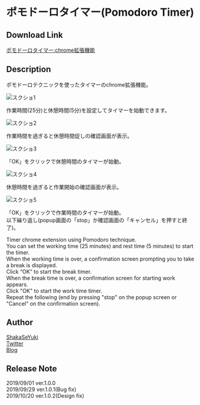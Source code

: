 ポモドーロタイマー(Pomodoro Timer)
====

## Download Link
[ポモドーロタイマー:chrome拡張機能](https://chrome.google.com/webstore/detail/%E3%83%9D%E3%83%A2%E3%83%89%E3%83%BC%E3%83%AD%E3%82%BF%E3%82%A4%E3%83%9E%E3%83%BCpomodoro-timer/lpfaeeoapaaljlcgaifnahimgbocleeb?hl=ja)

## Description
ポモドーロテクニックを使ったタイマーのchrome拡張機能。  

![スクショ1](https://user-images.githubusercontent.com/51036071/64066949-2799ec80-cc5b-11e9-922d-551cd95f3433.png)

作業時間(25分)と休憩時間(5分)を設定してタイマーを始動できます。  

![スクショ2](https://user-images.githubusercontent.com/51036071/64066984-aa22ac00-cc5b-11e9-8ea2-e167325d9a76.png)

作業時間を過ぎると休憩時間促しの確認画面が表示。  

![スクショ3](https://user-images.githubusercontent.com/51036071/64066989-c9213e00-cc5b-11e9-9dee-d4a22e5b4965.png)

「OK」をクリックで休憩時間のタイマーが始動。  

![スクショ4](https://user-images.githubusercontent.com/51036071/64067009-0685cb80-cc5c-11e9-9daf-48249e627ae4.png)

休憩時間を過ぎると作業開始の確認画面が表示。  

![スクショ5](https://user-images.githubusercontent.com/51036071/64067015-274e2100-cc5c-11e9-8e9b-c71443a3626f.png)

「OK」をクリックで作業時間のタイマーが始動。  
以下繰り返し(popup画面の「stop」か確認画面の「キャンセル」を押すと終了)。

Timer chrome extension using Pomodoro technique.  
You can set the working time (25 minutes) and rest time (5 minutes) to start the timer.  
When the working time is over, a confirmation screen prompting you to take a break is displayed.  
Click “OK” to start the break timer.  
When the break time is over, a confirmation screen for starting work appears.  
Click "OK" to start the work time timer.  
Repeat the following (end by pressing "stop" on the popup screen or "Cancel" on the confirmation screen).

## Author
[ShakaSeYuki](https://github.com/ShakaSeYuki)  
[Twitter](https://twitter.com/ShakaSeYuki)  
[Blog](https://mac-like.com/)  

## Release Note
2019/09/01 ver.1.0.0  
2019/09/29 ver.1.0.1(Bug fix)  
2019/10/20 ver.1.0.2(Design fix)